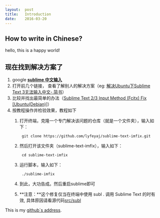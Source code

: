```yaml
---
layout:	 post
title:	 Introduction
date:	 2016-03-20
---
```

## How to write in Chinese?

hello, this is a happy world!

## 现在找到解决方案了

1. google [**sublime 中文输入**][info by google]
2. 打开前几个链接， 查看了解别人的解决方案（eg: [解决Ubuntu下Sublime Text 3无法输入中文- 简书][solution]）
3. 比较并找出最简单的办法（[Sublime Text 2/3 Input Method (Fcitx) Fix \[Ubuntu(Debian)\]][easiest way]）
4. 按教程操作并检验效果，教程如下
	1. 打开终端，克隆一个专门解决该问题的仓库（就是一个文件夹），输入如下：

			git clone https://github.com/lyfeyaj/sublime-text-imfix.git
	2. 然后打开该文件夹（sublime-text-imfix），输入如下：
		
			cd sublime-text-imfix
	3. 运行脚本，输入如下：
	
			./sublime-imfix
	4. 到此，大功告成。然后重启sublime即可
	5. **注意：**这个修复仅当在终端中使用 subl . 调用 Sublime Text 的时有效, 具体原因请看源代码[src/subl][bug`s reason]

This is my [github`s address][github].

[github]:	https://github.com/TimoTokki/
[info by google]:	https://www.google.com.hk/webhp?sourceid=chrome-instant&ion=1&espv=2&ie=UTF-8#q=sublime%20%E4%B8%AD%E6%96%87%E8%BE%93%E5%85%A5
[solution]:	http://www.jianshu.com/p/bf05fb3a4709
[easiest way]:	https://github.com/lyfeyaj/sublime-text-imfix/
[bug`s reason]: https://github.com/lyfeyaj/sublime-text-imfix/blob/master/src/subl


